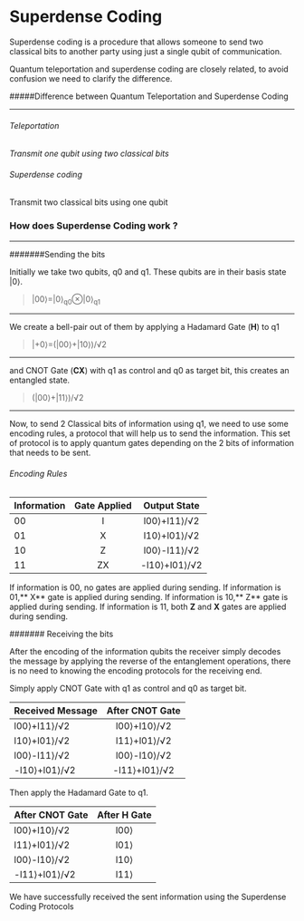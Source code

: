 
# Superdense Coding

Superdense coding is a procedure that allows someone to send two classical bits to another party using just a single qubit of communication.


Quantum teleportation and superdense coding are closely related, to avoid confusion we need to clarify the difference.


#####Difference between Quantum Teleportation and Superdense Coding

------------


###### Teleportation 
*Transmit one qubit using two classical bits*

###### Superdense coding
Transmit two classical bits using one qubit

### How does Superdense Coding work ?

------------



#######Sending the bits

Initially we take two qubits, q0 and q1. These qubits are in their basis state |0⟩.




>|00⟩=|0⟩<sub>q0</sub>⊗|0⟩<sub>q1</sub>

------------



We create a bell-pair out of them by applying a Hadamard Gate (**H**) to q1




>|+0⟩=(|00⟩+|10⟩)/√2

------------


and CNOT Gate (**CX**) with q1 as control and q0 as target bit, this creates an entangled state.




>(|00⟩+|11⟩)/√2

------------

Now, to send 2 Classical bits of information using q1, we need to use some encoding rules, a protocol that will help us to send the information.
This set of protocol is to apply quantum gates depending on the 2 bits of information that needs to be sent.


###### Encoding Rules

| Information | Gate Applied  | Output State |
| :------------ |:---------------:| :--------:|
| 00| I | l00⟩+l11⟩/√2 |
| 01| X | l10⟩+l01⟩/√2 |
| 10 | Z |l00⟩-l11⟩/√2 |
| 11 | ZX|-l10⟩+l01⟩/√2 |

                

If information is 00, no gates are applied during sending.
If information is 01,** X** gate is applied during sending.
If information is 10,** Z** gate is applied during sending.
If information is 11, both **Z** and **X** gates are applied during sending.


####### Receiving the bits

After the encoding of the information qubits the receiver simply decodes the message by applying the reverse of the entanglement operations, there is no need to knowing the encoding protocols for the receiving end.

Simply apply CNOT Gate with q1 as control and q0 as target bit.

| Received Message | After CNOT Gate |
| :------------ |:---------------:|
| l00⟩+l11⟩/√2 | l00⟩+l10⟩/√2 |
| l10⟩+l01⟩/√2 |l11⟩+l01⟩/√2 |
|l00⟩-l11⟩/√2 |l00⟩-l10⟩/√2 |
|-l10⟩+l01⟩/√2 |-l11⟩+l01⟩/√2 |


Then apply the Hadamard Gate to q1.

| After CNOT Gate | After H Gate |
| :------------ |:---------------:|
 |l00⟩+l10⟩/√2 | l00⟩
| l11⟩+l01⟩/√2 | l01⟩
|l00⟩-l10⟩/√2 | l10⟩
|-l11⟩+l01⟩/√2 | l11⟩

We have successfully received the sent information using the Superdense Coding Protocols 


